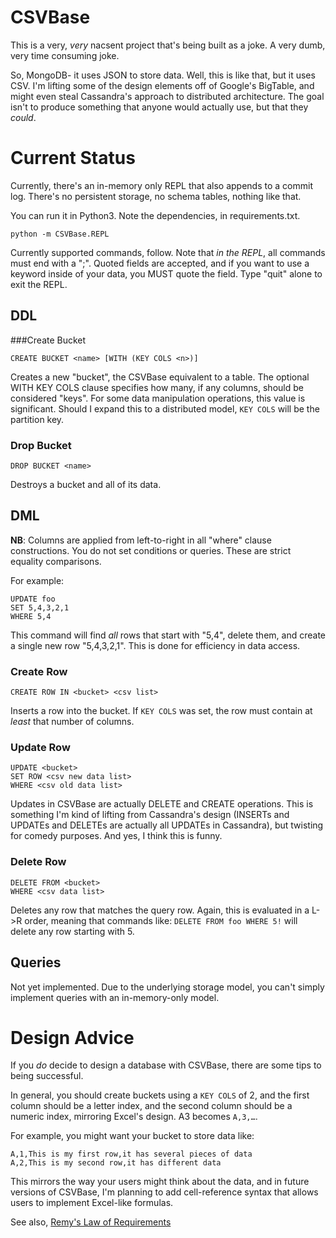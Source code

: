 # CSVBase
This is a very, *very* nacsent project that's being built as a joke. A very dumb, very time consuming joke.

So, MongoDB- it uses JSON to store data. Well, this is like that, but it uses CSV. I'm lifting some of the design elements off of Google's BigTable, and might even steal Cassandra's approach to distributed architecture. The goal isn't to produce something that anyone would actually use, but that they *could*.

# Current Status
Currently, there's an in-memory only REPL that also appends to a commit log. There's no persistent storage, no schema tables, nothing like that.

You can run it in Python3. Note the dependencies, in requirements.txt.

```
python -m CSVBase.REPL
```

Currently supported commands, follow. Note that *in the REPL*, all commands must end with a ";". Quoted fields are accepted, and if you want to use a keyword inside of your data, you MUST quote the field. Type "quit" alone to exit the REPL.

## DDL
###Create Bucket
```
CREATE BUCKET <name> [WITH (KEY COLS <n>)]
```

Creates a new "bucket", the CSVBase equivalent to a table. The optional WITH KEY COLS clause specifies how many, if any columns, should be considered "keys". For some data manipulation operations, this value is significant. Should I expand this to a distributed model, `KEY COLS` will be the partition key.

### Drop Bucket
```
DROP BUCKET <name>
```

Destroys a bucket and all of its data.

## DML
**NB**: Columns are applied from left-to-right in all "where" clause constructions. You do not set conditions or queries. These are strict equality comparisons.

For example:

```
UPDATE foo
SET 5,4,3,2,1
WHERE 5,4
```

This command will find *all* rows that start with "5,4", delete them, and create a single new row "5,4,3,2,1". This is done for efficiency in data access.

### Create Row
```
CREATE ROW IN <bucket> <csv list>
```

Inserts a row into the bucket. If `KEY COLS` was set, the row must contain at *least* that number of columns.

### Update Row
```
UPDATE <bucket>
SET ROW <csv new data list>
WHERE <csv old data list>
```

Updates in CSVBase are actually DELETE and CREATE operations. This is something I'm kind of lifting from Cassandra's design (INSERTs and UPDATEs and DELETEs are actually all UPDATEs in Cassandra), but twisting for comedy purposes. And yes, I think this is funny.

### Delete Row
```
DELETE FROM <bucket>
WHERE <csv data list>
```

Deletes any row that matches the query row. Again, this is evaluated in a L->R order, meaning that commands like: `DELETE FROM foo WHERE 5!` will delete any row starting with 5.

## Queries
Not yet implemented. Due to the underlying storage model, you can't simply implement queries with an in-memory-only model.

# Design Advice
If you *do* decide to design a database with CSVBase, there are some tips to being successful.

In general, you should create buckets using a `KEY COLS` of 2, and the first column should be a letter index, and the second column should be a numeric index, mirroring Excel's design. A3 becomes `A,3,…`.

For example, you might want your bucket to store data like:

```
A,1,This is my first row,it has several pieces of data
A,2,This is my second row,it has different data
```

This mirrors the way your users might think about the data, and in future versions of CSVBase, I'm planning to add cell-reference syntax that allows users to implement Excel-like formulas.

See also, [Remy's Law of Requirements](https://twitter.com/RemyPorter/status/752913168624746497)